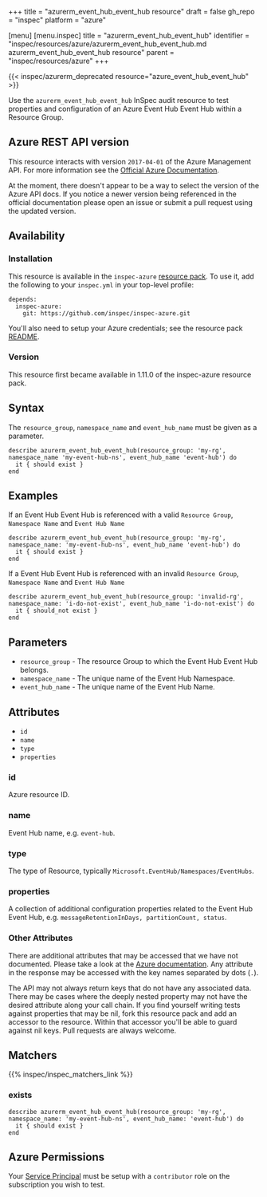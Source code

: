 +++
title = "azurerm_event_hub_event_hub resource"
draft = false
gh_repo = "inspec"
platform = "azure"

[menu]
  [menu.inspec]
    title = "azurerm_event_hub_event_hub"
    identifier = "inspec/resources/azure/azurerm_event_hub_event_hub.md azurerm_event_hub_event_hub resource"
    parent = "inspec/resources/azure"
+++

{{< inspec/azurerm_deprecated resource="azure_event_hub_event_hub" >}}

Use the `azurerm_event_hub_event_hub` InSpec audit resource to test properties and configuration of
an Azure Event Hub Event Hub within a Resource Group.

## Azure REST API version

This resource interacts with version `2017-04-01` of the Azure Management API. For more
information see the [Official Azure Documentation](https://docs.microsoft.com/en-us/dotnet/api/eventhub?view=bts-2020).

At the moment, there doesn't appear to be a way to select the version of the
Azure API docs. If you notice a newer version being referenced in the official
documentation please open an issue or submit a pull request using the updated
version.

## Availability

### Installation

This resource is available in the `inspec-azure` [resource
pack](/inspec/glossary/#resource-pack). To use it, add the
following to your `inspec.yml` in your top-level profile:

    depends:
      inspec-azure:
        git: https://github.com/inspec/inspec-azure.git

You'll also need to setup your Azure credentials; see the resource pack
[README](https://github.com/inspec/inspec-azure#inspec-for-azure).

### Version

This resource first became available in 1.11.0 of the inspec-azure resource pack.

## Syntax

The `resource_group`, `namespace_name` and `event_hub_name` must be given as a parameter.

    describe azurerm_event_hub_event_hub(resource_group: 'my-rg', namespace_name 'my-event-hub-ns', event_hub_name 'event-hub') do
      it { should exist }
    end

## Examples

If an Event Hub Event Hub is referenced with a valid `Resource Group`, `Namespace Name` and `Event Hub Name`

    describe azurerm_event_hub_event_hub(resource_group: 'my-rg', namespace_name: 'my-event-hub-ns', event_hub_name 'event-hub') do
      it { should exist }
    end

If a Event Hub Event Hub is referenced with an invalid `Resource Group`, `Namespace Name` and `Event Hub Name`

    describe azurerm_event_hub_event_hub(resource_group: 'invalid-rg', namespace_name: 'i-do-not-exist', event_hub_name 'i-do-not-exist') do
      it { should_not exist }
    end

## Parameters

- `resource_group` - The resource Group to which the Event Hub Event Hub belongs.
- `namespace_name` - The unique name of the Event Hub Namespace.
- `event_hub_name` - The unique name of the Event Hub Name.

## Attributes

- `id`
- `name`
- `type`
- `properties`

### id

Azure resource ID.

### name

Event Hub name, e.g. `event-hub`.

### type

The type of Resource, typically `Microsoft.EventHub/Namespaces/EventHubs`.

### properties

A collection of additional configuration properties related to the Event Hub Event Hub, e.g. `messageRetentionInDays, partitionCount, status`.

### Other Attributes

There are additional attributes that may be accessed that we have not
documented. Please take a look at the [Azure documentation](#azure-rest-api-version).
Any attribute in the response may be accessed with the key names separated by
dots (`.`).

The API may not always return keys that do not have any associated data. There
may be cases where the deeply nested property may not have the desired
attribute along your call chain. If you find yourself writing tests against
properties that may be nil, fork this resource pack and add an accessor to the
resource. Within that accessor you'll be able to guard against nil keys. Pull
requests are always welcome.

## Matchers

{{% inspec/inspec_matchers_link %}}

### exists

    describe azurerm_event_hub_event_hub(resource_group: 'my-rg', namespace_name: 'my-event-hub-ns', event_hub_name: 'event-hub') do
      it { should exist }
    end

## Azure Permissions

Your [Service
Principal](https://docs.microsoft.com/en-us/azure/azure-resource-manager/resource-group-create-service-principal-portal)
must be setup with a `contributor` role on the subscription you wish to test.
